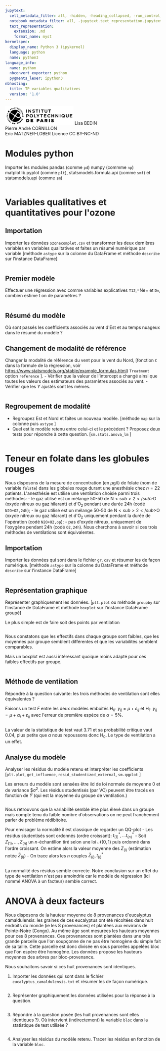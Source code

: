 ```yaml
---
jupytext:
  cell_metadata_filter: all, -hidden, -heading_collapsed, -run_control, -trusted
  notebook_metadata_filter: all, -jupytext.text_representation.jupytext_version, -jupytext.text_representation.format_version, -language_info.version, -language_info.codemirror_mode.version, -language_info.codemirror_mode, -language_info.file_extension, -language_info.mimetype, -toc
  text_representation:
    extension: .md
    format_name: myst
kernelspec:
  display_name: Python 3 (ipykernel)
  language: python
  name: python3
language_info:
  name: python
  nbconvert_exporter: python
  pygments_lexer: ipython3
nbhosting:
  title: TP variables qualitatives
  version: '1.0'
---
```


<div class="licence">
<span><img src="media/logo_IPParis.png" /></span>
<span>Lisa BEDIN<br />Pierre André CORNILLON<br />Eric MATZNER-LOBER</span>
<span>Licence CC BY-NC-ND</span>
</div>

# Modules python

Importer les modules pandas (comme `pd`) numpy (commme `np`) matplotlib.pyplot (comme `plt`), statsmodels.formula.api (comme `smf`) et statsmodels.api (comme `sm`)

```{code-cell} python

```


# Variables qualitatives et quantitatives pour l'ozone


## Importation

Importer les données `ozonecomplet.csv` et transformer les deux dernières variables en variables qualitatives et faites un résumé numérique par variable \[méthode `astype` sur la colonne du DataFrame et méthode `describe` sur l'instance DataFrame\]

```{code-cell} python

```


## Premier modèle

Effectuer une régression avec comme variables explicatives `T12`,=Ne= et `Dv`, combien estime t on de paramètres ?

```{code-cell} python

```


## Résumé du modèle

Où sont passés les coefficients associés au vent d'Est et au temps nuageux dans le résumé du modèle ?


## Changement de modalité de référence

Changer la modalité de référence du vent pour le vent du Nord, \[fonction `C` dans la formule de la régression, voir <https://www.statsmodels.org/stable/example_formulas.html>) `Treatment` option `reference` \]. - Vérifier que la valeur de l'intercept a changé ainsi que toutes les valeurs des estimateurs des paramètres associés au vent. - Vérifier que les $Y$ ajustés sont les mêmes.

```{code-cell} python

```


## Regroupement de modalité

-   Regroupez Est et Nord et faites un nouveau modèle. \[méthode `map` sur la colonne puis `astype` \]
-   Quel est le modèle retenu entre celui-ci et le précédent ? Proposez deux tests pour répondre à cette question. \[`sm.stats.anova_lm` \]

```{code-cell} python

```


# Teneur en folate dans les globules rouges

Nous disposons de la mesure de concentration (en $\mu\mathrm{g/l}$) de folate (nom de variable `folate`) dans les globules rouge durant une anesthésie chez $n=22$ patients. L'anesthésie est utilise une ventilation choisie parmi trois méthodes: - le gaz utilisé est un mélange 50-50 de $\mathrm{N}<sub>2</sub>$O (oxyde nitreux ou gaz hilarant) et d'$\mathrm{O}_2$ pendant une durée 24h (codé `N2O+O2,24h`); - le gaz utilisé est un mélange 50-50 de $\mathrm{N}<sub>2</sub>$O (oxyde nitreux ou gaz hilarant) et d'$\mathrm{O}_2$ uniquement pendant la durée de l'opération (codé `N2O+O2,op`); - pas d'oxyde nitreux, uniquement de l'oxygène pendant 24h (codé `O2,24h`). Nous cherchons à savoir si ces trois méthodes de ventilations sont équivalentes.


## Importation

Importer les données qui sont dans le fichier `gr.csv` et résumer les de façon numérique. \[méthode `astype` sur la colonne du DataFrame et méthode `describe` sur l'instance DataFrame\]

```{code-cell} python

```


## Représentation graphique

Représenter graphiquement les données. \[`plt.plot` ou méthode `groupby` sur l'instance de DataFrame et méthode `boxplot` sur l'instance DataFrame groupé\]

Le plus simple est de faire soit des points par ventilation

```{code-cell} python

```

Nous constatons que les effectifs dans chaque groupe sont faibles, que les moyennes par groupe semblent différentes et que les variabilités semblent comparables.

Mais un boxplot est aussi intéressant quoique moins adapté pour ces faibles effectifs par groupe.

```{code-cell} python

```


## Méthode de ventilation

Répondre à la question suivante: les trois méthodes de ventilation sont elles équivalentes ?

Faisons un test $F$ entre les deux modèles emboités $\mathrm{H}_0: \ y_{ij}=\mu + \varepsilon_{ij}$ et $\mathrm{H}_1: \ y_{ij}=\mu + \alpha_i + \varepsilon_{ij}$ avec l'erreur de première espèce de $\alpha=5\%$.

```{code-cell} python

```

La valeur de la statistique de test vaut $3.71$ et sa probabilité critique vaut 0.04, plus petite que $\alpha$ nous repoussons donc $\mathrm{H}_0$. Le type de ventilation a un effet.


## Analyse du modèle

Analyser les résidus du modèle retenu et interpréter les coefficients \[`plt.plot`, `get_influence`, `resid_studentized_external`, `sm.qqplot` \]

Les erreurs du modèle sont sensées être iid de loi normale de moyenne 0 et de variance $&sigma;<sup>2</sup>. Les résidus studentisés (par VC) peuvent être tracés en fonction de $\hat Y$ (qui est la moyenne du groupe de ventilation.)

```{code-cell} python

```

Nous retrouvons que la variabilité semble être plus élevé dans un groupe mais compte tenu du faible nombre d'observations on ne peut franchement parler de problème rédibitoire.

Pour envisager la normalité il est classique de regarder un QQ-plot - Les résidus studentisés sont ordonnés (ordre croissant): $t^*_{(1)},\dotsc t^*_{(n)}$ - Soit $Z_{(1)},\dotsc,Z_{(n)}$ un $n$-échantillon tiré selon une loi $\mathcal{N}(0,1)$ puis ordonné dans l'ordre croissant. On estime alors la valeur moyenne des $Z_{(i)}$ (estimation notée $\bar Z_{(i)}$) - On trace alors les $n$ couples $\bar Z_{(i)},t^*_{(i)}$

```{code-cell} python

```

La normalité des résidus semble correcte. Notre conclusion sur un effet du type de ventilation n'est pas amoindrie car le modèle de régression (ici nommé ANOVA à un facteur) semble correct.


# ANOVA à deux facteurs

Nous disposons de la hauteur moyenne de 8 provenances d'eucalyptus camaldulensis: les graines de ces eucalyptus ont été récoltées dans huit endroits du monde (ie les 8 provenances) et plantées aux environs de Pointe-Noire (Congo). Au même âge sont mesurées les hauteurs moyennes pour ces 8 provenances. Ces provenances sont plantées dans une très grande parcelle que l'on soupçonne de ne pas être homogène du simple fait de sa taille. Cette parcelle est donc divisée en sous parcelles appelées bloc que l'on espère être homogène. Les données propose les hauteurs moyennes des arbres par bloc-provenance.

Nous souhaitons savoir si ces huit provenances sont identiques.

1.  Importer les données qui sont dans le fichier `eucalyptus_camaldulensis.txt` et résumer les de façon numérique.
    
    ```{code-cell} python
    
    ```

2.  Représenter graphiquement les données utilisées pour la réponse à la question.
    
    ```{code-cell} python
    
    ```

1.  Répondre à la question posée (les huit provenances sont elles identiques ?). Où intervient (indirectement) la variable `bloc` dans la statistique de test utilisée ?
    
    ```{code-cell} python
    
    ```

1.  Analyser les résidus du modèle retenu. Tracer les résidus en fonction de la variable `bloc`.
    
    ```{code-cell} python
    
    ```